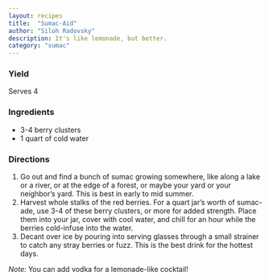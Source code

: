 ```yaml
---
layout: recipes
title:  "Sumac-Aid"
author: "Siloh Radovsky"
description: It's like lemonade, but better.
category: "sumac"
---
```

### Yield
Serves 4

### Ingredients
- 3-4 berry clusters
- 1 quart of cold water

### Directions
1. Go out and find a bunch of sumac growing somewhere, like along a lake or a river, or at the edge of a forest, or maybe your yard or your neighbor’s yard. This is best in early to mid summer. 
2. Harvest whole stalks of the red berries. For a quart jar’s worth of sumac-ade, use 3-4 of these berry clusters, or more for added strength. Place them into your jar, cover with cool water, and chill for an hour while the berries cold-infuse into the water. 
3. Decant over ice by pouring into serving glasses through a small strainer to catch any stray berries or fuzz. This is the best drink for the hottest days. 

_Note:_ You can add vodka for a lemonade-like cocktail!
